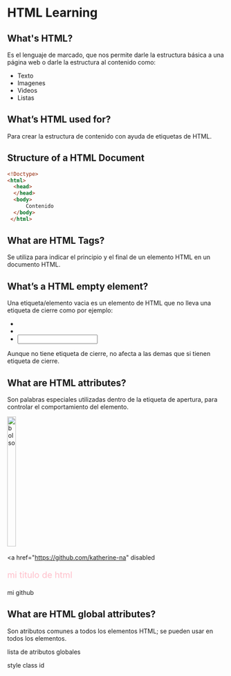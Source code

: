 # HTML Learning
## What's HTML?
Es el lenguaje de marcado, que nos permite darle la estructura básica a una página web o darle la estructura al contenido como:
- Texto
- Imagenes 
- Videos
- Listas

## What’s HTML used for?
Para crear la estructura de contenido con ayuda de etiquetas de HTML.

## Structure of a HTML Document

``` html 
<!Doctype>
<html>
  <head>
  </head>
  <body>
      Contenido
  </body>
 </html>
```

## What are HTML Tags?
Se utiliza para indicar el principio y el final de un elemento HTML en un documento HTML.

## What’s a HTML empty element?
Una etiqueta/elemento vacia es un elemento de HTML que no lleva una etiqueta de cierre como por ejemplo:
- <img/>
- <br/>
- <input/>

Aunque no tiene etiqueta de cierre, no afecta a las demas que si tienen etiqueta de cierre.

## What are HTML attributes?
Son palabras especiales utilizadas dentro de la etiqueta de apertura, para controlar el comportamiento del elemento.

<img src="" width="20px" height="300px" class="myImagen" lang="en" id="bb" alt="bolso"/>
<img src="" class="myImagen" lang="en" id="unico" />
 
<a href="https://github.com/katherine-na" disabled <p style="color:pink; font-size: 20px">mi titulo de html</p>

mi github </a>

## What are HTML global attributes?
Son atributos comunes a todos los elementos HTML; se pueden usar en todos los elementos.

lista de atributos globales

style
class
id


